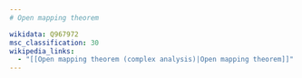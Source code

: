 ```yaml
---
# Open mapping theorem

wikidata: Q967972
msc_classification: 30
wikipedia_links:
  - "[[Open mapping theorem (complex analysis)|Open mapping theorem]]"
---
```


